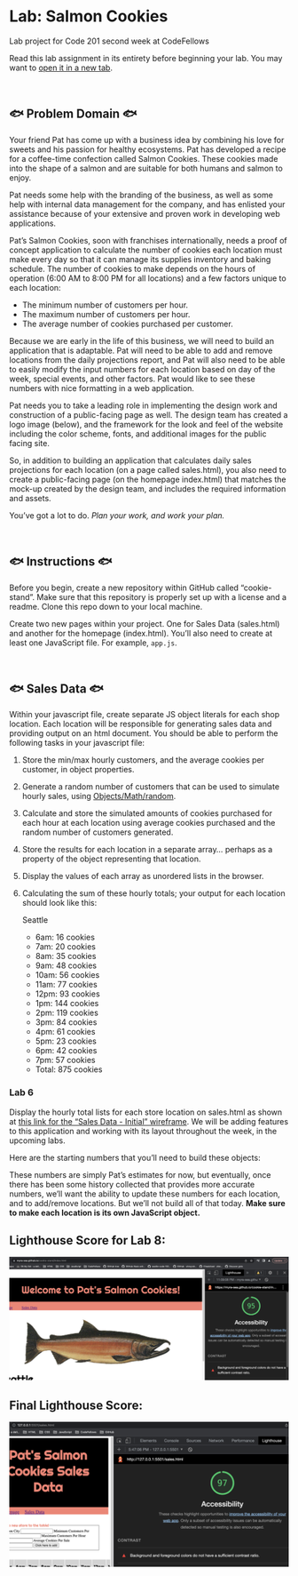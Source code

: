 # Lab: Salmon Cookies

Lab project for Code 201 second week at CodeFellows

Read this lab assignment in its entirety before beginning your lab. You may want to [open it in a new tab](https://codefellows.github.io/code-201-guide/curriculum/class-06/lab/).

<br>

## 🐟 Problem Domain 🐟

Your friend Pat has come up with a business idea by combining his love for sweets and his passion for healthy ecosystems. Pat has developed a recipe for a coffee-time confection called Salmon Cookies. These cookies made into the shape of a salmon and are suitable for both humans and salmon to enjoy.

Pat needs some help with the branding of the business, as well as some help with internal data management for the company, and has enlisted your assistance because of your extensive and proven work in developing web applications.

Pat’s Salmon Cookies, soon with franchises internationally, needs a proof of concept application to calculate the number of cookies each location must make every day so that it can manage its supplies inventory and baking schedule. The number of cookies to make depends on the hours of operation (6:00 AM to 8:00 PM for all locations) and a few factors unique to each location:

* The minimum number of customers per hour.
* The maximum number of customers per hour.
* The average number of cookies purchased per customer.

Because we are early in the life of this business, we will need to build an application that is adaptable. Pat will need to be able to add and remove locations from the daily projections report, and Pat will also need to be able to easily modify the input numbers for each location based on day of the week, special events, and other factors. Pat would like to see these numbers with nice formatting in a web application.

Pat needs you to take a leading role in implementing the design work and construction of a public-facing page as well. The design team has created a logo image (below), and the framework for the look and feel of the website including the color scheme, fonts, and additional images for the public facing site.

So, in addition to building an application that calculates daily sales projections for each location (on a page called sales.html), you also need to create a public-facing page (on the homepage index.html) that matches the mock-up created by the design team, and includes the required information and assets.

You’ve got a lot to do. _Plan your work, and work your plan._

<br>

## 🐟 Instructions 🐟

Before you begin, create a new repository within GitHub called “cookie-stand”. Make sure that this repository is properly set up with a license and a readme. Clone this repo down to your local machine.

Create two new pages within your project. One for Sales Data (sales.html) and another for the homepage (index.html). You’ll also need to create at least one JavaScript file. For example, `app.js`.

<br>

## 🐟 Sales Data 🐟

Within your javascript file, create separate JS object literals for each shop location. Each location will be responsible for generating sales data and providing output on an html document. You should be able to perform the following tasks in your javascript file:

1. Store the min/max hourly customers, and the average cookies per customer, in object properties.
2. Generate a random number of customers that can be used to simulate hourly sales, using [Objects/Math/random](https://developer.mozilla.org/en-US/docs/Web/JavaScript/Reference/Global_Objects/Math/random).
3. Calculate and store the simulated amounts of cookies purchased for each hour at each location using average cookies purchased and the random number of customers generated.
4. Store the results for each location in a separate array… perhaps as a property of the object representing that location.
5. Display the values of each array as unordered lists in the browser.
6. Calculating the sum of these hourly totals; your output for each location should look like this:

    Seattle

    * 6am: 16 cookies
    * 7am: 20 cookies
    * 8am: 35 cookies
    * 9am: 48 cookies
    * 10am: 56 cookies
    * 11am: 77 cookies
    * 12pm: 93 cookies
    * 1pm: 144 cookies
    * 2pm: 119 cookies
    * 3pm: 84 cookies
    * 4pm: 61 cookies
    * 5pm: 23 cookies
    * 6pm: 42 cookies
    * 7pm: 57 cookies
    * Total: 875 cookies

### Lab 6

Display the hourly total lists for each store location on sales.html as shown at [this link for the “Sales Data - Initial” wireframe](https://codefellows.github.io/code-201-guide/curriculum/class-06/lab/wireframes/sales-list.png). We will be adding features to this application and working with its layout throughout the week, in the upcoming labs.

Here are the starting numbers that you’ll need to build these objects:

These numbers are simply Pat’s estimates for now, but eventually, once there has been some history collected that provides more accurate numbers, we’ll want the ability to update these numbers for each location, and to add/remove locations. But we’ll not build all of that today. **Make sure to make each location is its own JavaScript object.**





## Lighthouse Score for Lab 8:

![A screenshot of the 95% accessibility score from Lighthouse](images/Screenshot2023-11-04.png)

## Final Lighthouse Score:

![A screenshot of the 97% accessibility score from Lighthouse](images/Screenshot2023-11-10.png)
